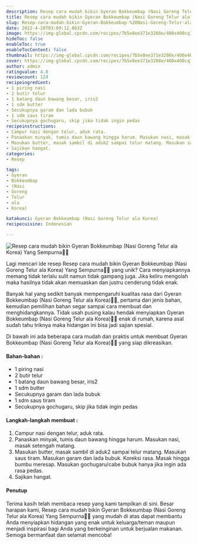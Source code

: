 ```yaml
---
description: Resep cara mudah bikin Gyeran Bokkeumbap (Nasi Goreng Telur ala Korea) Yang Sempurna"
title: Resep cara mudah bikin Gyeran Bokkeumbap (Nasi Goreng Telur ala Korea) Yang Sempurna
slug: Resep-cara-mudah-bikin-Gyeran-Bokkeumbap-%28Nasi-Goreng-Telur-ala-Korea%29-Yang-Sempurna
date: 2022-4-28T03:09:12.063Z
image: https://img-global.cpcdn.com/recipes/7b5e8ee371e3208e/400x400cq70/photo.jpg
hideToc: false
enableToc: true
enableTocContent: false
thumbnail: https://img-global.cpcdn.com/recipes/7b5e8ee371e3208e/400x400cq70/photo.jpg
cover: https://img-global.cpcdn.com/recipes/7b5e8ee371e3208e/400x400cq70/photo.jpg
author: admin
ratingvalue: 4.8
reviewcount: 124
recipeingredient:
- 1 piring nasi
- 2 butir telur
- 1 batang daun bawang besar, iris2
- 1 sdm butter
- Secukupnya garam dan lada bubuk
- 1 sdm saus tiram
- Secukupnya gochugaru, skip jika tidak ingin pedas
recipeinstructions:
- Campur nasi dengan telur, aduk rata.
- Panaskan minyak, tumis daun bawang hingga harum. Masukan nasi, masak setengah matang.
- Masukan butter, masak sambil di aduk2 sampai telur matang. Masukan saus tiram. Masukan garam dan lada bubuk. Koreksi rasa. Masak hingga bumbu meresap. Masukan gochugaru/cabe bubuk hanya jika ingin ada rasa pedas.
- Sajikan hangat.
categories:
- Resep

tags:
- Gyeran
- Bokkeumbap
- (Nasi
- Goreng
- Telur
- ala
- Korea)

katakunci: Gyeran Bokkeumbap (Nasi Goreng Telur ala Korea)
recipecuisine: Indonesian

---
```


![Resep cara mudah bikin Gyeran Bokkeumbap (Nasi Goreng Telur ala Korea) Yang Sempurna👩‍🍳](https://img-global.cpcdn.com/recipes/7b5e8ee371e3208e/400x400cq70/photo.jpg)

Lagi mencari ide resep Resep cara mudah bikin Gyeran Bokkeumbap (Nasi Goreng Telur ala Korea) Yang Sempurna👩‍🍳 yang unik? Cara menyiapkannya memang tidak terlalu sulit namun tidak gampang juga. Jika keliru mengolah maka hasilnya tidak akan memuaskan dan justru cenderung tidak enak.

Banyak hal yang sedikit banyak mempengaruhi kualitas rasa dari Gyeran Bokkeumbap (Nasi Goreng Telur ala Korea)👩‍🍳, pertama dari jenis bahan, kemudian pemilihan bahan segar sampai cara membuat dan menghidangkannya. Tidak usah pusing kalau hendak menyiapkan Gyeran Bokkeumbap (Nasi Goreng Telur ala Korea)👩‍🍳 enak di rumah, karena asal sudah tahu triknya maka hidangan ini bisa jadi sajian spesial.

Di bawah ini ada beberapa cara mudah dan praktis untuk membuat Gyeran Bokkeumbap (Nasi Goreng Telur ala Korea)👩‍🍳 yang siap dikreasikan.

<!--inarticleads1-->

#### Bahan-bahan :

- 1 piring nasi
- 2 butir telur
- 1 batang daun bawang besar, iris2
- 1 sdm butter
- Secukupnya garam dan lada bubuk
- 1 sdm saus tiram
- Secukupnya gochugaru, skip jika tidak ingin pedas

<!--inarticleads2-->

#### Langkah-langkah membuat :

1. Campur nasi dengan telur, aduk rata.
1. Panaskan minyak, tumis daun bawang hingga harum. Masukan nasi, masak setengah matang.
1. Masukan butter, masak sambil di aduk2 sampai telur matang. Masukan saus tiram. Masukan garam dan lada bubuk. Koreksi rasa. Masak hingga bumbu meresap. Masukan gochugaru/cabe bubuk hanya jika ingin ada rasa pedas.
1. Sajikan hangat.

#### Penutup

Terima kasih telah membaca resep yang kami tampilkan di sini. Besar harapan kami, Resep cara mudah bikin Gyeran Bokkeumbap (Nasi Goreng Telur ala Korea) Yang Sempurna👩‍🍳 yang mudah di atas dapat membantu Anda menyiapkan hidangan yang enak untuk keluarga/teman maupun menjadi inspirasi bagi Anda yang berkeinginan untuk berjualan makanan. Semoga bermanfaat dan selamat mencoba!